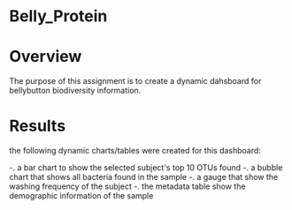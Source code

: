 # Belly_Protein

# Overview

The purpose of this assignment is to create a dynamic dahsboard for bellybutton biodiversity information.

# Results

the following dynamic charts/tables were created for this dashboard:

-. a bar chart to show the selected subject's top 10 OTUs found
-. a bubble chart that shows all bacteria found in the sample
-. a gauge that show the washing frequency of the subject
-. the metadata table show the demographic information of the sample

